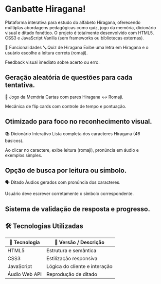 # Ganbatte Hiragana!
Plataforma interativa para estudo do alfabeto Hiragana, oferecendo múltiplas abordagens pedagógicas como quiz, jogo da memória, dicionário visual e ditado fonético. O projeto é totalmente desenvolvido com HTML5, CSS3 e JavaScript Vanilla (sem frameworks ou bibliotecas externas).

📌 Funcionalidades
🔤 Quiz de Hiragana
Exibe uma letra em Hiragana e o usuário escolhe a leitura correta (romaji).

Feedback visual imediato sobre acerto ou erro.

Geração aleatória de questões para cada tentativa.
---
🧠 Jogo da Memória
Cartas com pares Hiragana ↔ Romaji.

Mecânica de flip cards com controle de tempo e pontuação.

Otimizado para foco no reconhecimento visual.
---
📚 Dicionário Interativo
Lista completa dos caracteres Hiragana (46 básicos).

Ao clicar no caractere, exibe leitura (romaji), pronúncia em áudio e exemplos simples.

Opção de busca por leitura ou símbolo.
---
🗣️ Ditado
Áudios gerados com pronúncia dos caracteres.

Usuário deve escrever corretamente o símbolo correspondente.

Sistema de validação de resposta e progresso.
---
## 🛠️ Tecnologias Utilizadas

| 🧩 Tecnologia     | 📄 Versão / Descrição                  |
|------------------|----------------------------------------|
| HTML5            | Estrutura e semântica                  |
| CSS3             | Estilização responsiva                 |
| JavaScript       | Lógica do cliente e interação          |
| Áudio Web API    | Reprodução de ditado                   |

